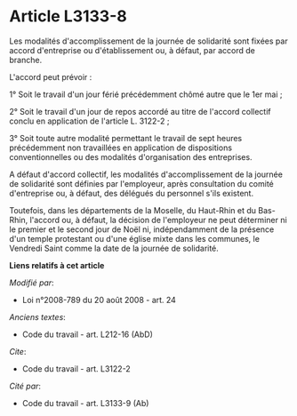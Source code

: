 # Article L3133-8

Les modalités d'accomplissement de la journée de solidarité sont fixées par accord d'entreprise ou d'établissement ou, à
défaut, par accord de branche.

L'accord peut prévoir : 

1° Soit le travail d'un jour férié précédemment chômé autre que le 1er mai ; 

2° Soit le travail d'un jour de repos accordé au titre de l'accord collectif conclu en application de l'article L. 3122-2 ; 

3° Soit toute autre modalité permettant le travail de sept heures précédemment non travaillées en application de dispositions
conventionnelles ou des modalités d'organisation des entreprises.

A défaut d'accord collectif, les modalités d'accomplissement de la journée de solidarité sont définies par l'employeur, après
consultation du comité d'entreprise ou, à défaut, des délégués du personnel s'ils existent. 

Toutefois, dans les départements de la Moselle, du Haut-Rhin et du Bas-Rhin, l'accord ou, à défaut, la décision de
l'employeur ne peut déterminer ni le premier et le second jour de Noël ni, indépendamment de la présence d'un temple
protestant ou d'une église mixte dans les communes, le Vendredi Saint comme la date de la journée de solidarité.

**Liens relatifs à cet article**

_Modifié par_:

  - Loi n°2008-789 du 20 août 2008 - art. 24

_Anciens textes_:

  - Code du travail - art. L212-16 (AbD)

_Cite_:

  - Code du travail - art. L3122-2

_Cité par_:

  - Code du travail - art. L3133-9 (Ab)
